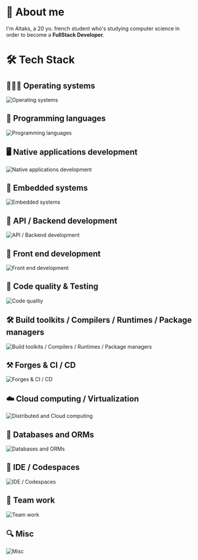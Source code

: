 
# 🔭 About me 
I'm Altaks, a 20 yo. french student who's studying computer science in order to become a **FullStack Developer**. 
<br/>

# 🛠️ Tech Stack

## 👨🏻‍💻 Operating systems
![Operating systems](https://go-skill-icons.vercel.app/api/icons?i=ubuntu,nix,debian,android,arch,mint,kali,windows,apple)

## 👾 Programming languages
![Programming languages](https://go-skill-icons.vercel.app/api/icons?i=rust,nix,c,cpp,typescript,js,php,java,py,kotlin,html,css,dart,go,bash)

## 🖥️ Native applications development
![Native applications development](https://go-skill-icons.vercel.app/api/icons?i=tauri,jetpackcompose,flutter,reactnative,expo,qt)

## 🤖 Embedded systems
![Embedded systems](https://go-skill-icons.vercel.app/api/icons?i=platformio,linux,raspberrypi)

## 🚀 API / Backend development
![API / Backend development](https://go-skill-icons.vercel.app/api/icons?i=nestjs,symfony,apollo,express,graphql,reactivex,fastapi,grpc,opensource,jwt,swagger,bots,discordjs)

## 💠 Front end development
![Front end development](https://go-skill-icons.vercel.app/api/icons?i=react,tailwind,vite,shadcn,antdesign,bootstrap,chartjs,daisyui,twig,wasm)

## 🔬 Code quality & Testing
![Code quality](https://go-skill-icons.vercel.app/api/icons?i=jest,junit,vitest,postman,insomnia,phpstan,sonarqube,prettier)

## 🛠️ Build toolkits / Compilers / Runtimes / Package managers
![Build toolkits / Compilers / Runtimes / Package managers](https://go-skill-icons.vercel.app/api/icons?i=gradle,deno,maven,nodejs,npm,pnpm,bun,anaconda,yarn)

## ⚒️ Forges & CI / CD
![Forges & CI / CD](https://go-skill-icons.vercel.app/api/icons?i=github,githubactions,gitlab)

## ☁️ Cloud computing / Virtualization
![Distributed and Cloud computing](https://go-skill-icons.vercel.app/api/icons?i=docker,kubernetes,vagrant,virtualbox)

## 💾 Databases and ORMs
![Databases and ORMs](https://go-skill-icons.vercel.app/api/icons?i=prisma,mongodb,mysql,redis,sqlite,postgres,mariadb,oracle,supabase)

## 🧰 IDE / Codespaces
![IDE / Codespaces](https://go-skill-icons.vercel.app/api/icons?i=rustrover,androidstudio,clion,phpstorm,pycharm,webstorm,idea,eclipse,vscode,vscodium,datagrip,dataspell,replit)

## 🤝 Team work
![Team work](https://go-skill-icons.vercel.app/api/icons?i=figma,mermaid,miro,powerpoint,teams,slack,discord)

## 🔍 Misc
![Misc](https://go-skill-icons.vercel.app/api/icons?i=obsidian,desmos,excel,latex,md,regex,svg)
